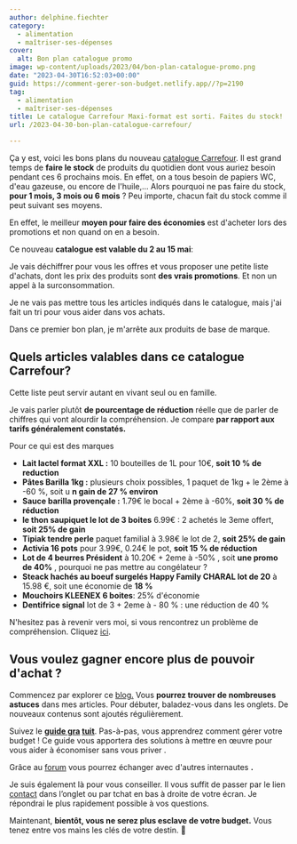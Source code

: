 ```yaml
---
author: delphine.fiechter
category:
  - alimentation
  - maîtriser-ses-dépenses
cover:
  alt: Bon plan catalogue promo
image: wp-content/uploads/2023/04/bon-plan-catalogue-promo.png
date: "2023-04-30T16:52:03+00:00"
guid: https://comment-gerer-son-budget.netlify.app//?p=2190
tag:
  - alimentation
  - maîtriser-ses-dépenses
title: Le catalogue Carrefour Maxi-format est sorti. Faites du stock!
url: /2023-04-30-bon-plan-catalogue-carrefour/

---
```

Ça y est, voici les bons plans du nouveau [catalogue Carrefour](https://www.carrefour.fr/catalogue/carrefour/hypermarche-6318_000_2023-ygZ5ejE8?version=V9&page=21 "catalogue Carrefour "). Il est grand temps de **faire le stock** de produits du quotidien dont vous auriez besoin pendant ces 6 prochains mois. En effet, on a tous besoin de papiers WC, d'eau gazeuse, ou encore de l'huile,... Alors pourquoi ne pas faire du stock, **pour 1 mois, 3 mois ou 6 mois** ? Peu importe, chacun fait du stock comme il peut suivant ses moyens.

En effet, le meilleur **moyen pour faire des économies** est d'acheter lors des promotions et non quand on en a besoin.

Ce nouveau **catalogue est valable du 2 au 15 mai**:

Je vais déchiffrer pour vous les offres et vous proposer une petite liste d'achats, dont les prix des produits sont **des vrais promotions**. Et non un appel à la surconsommation.

Je ne vais pas mettre tous les articles indiqués dans le catalogue, mais j'ai fait un tri pour vous aider dans vos achats.

Dans ce premier bon plan, je m'arrête aux produits de base de marque.

## Quels articles valables dans ce catalogue Carrefour?

Cette liste peut servir autant en vivant seul ou en famille.

Je vais parler plutôt **de pourcentage de réduction** réelle que de parler de chiffres qui vont alourdir la compréhension. Je compare **par rapport aux tarifs généralement constatés.**

Pour ce qui est des marques

- **Lait lactel format XXL :** 10 bouteilles de 1L pour 10€, **soit 10 % de reduction**
- **Pâtes Barilla 1kg :** plusieurs choix possibles, 1 paquet de 1kg + le 2ème à -60 %, soit u **n gain de 27 % environ**
- **Sauce barilla provençale :** 1.79€ le bocal + 2ème à -60%, **soit 30 % de réduction**
- **le thon saupiquet le lot de 3 boites** 6.99€ : 2 achetés le 3eme offert, **soit 25% de gain**
- **Tipiak tendre perle** paquet familial à 3.98€ le lot de 2, **soit 25% de gain**
- **Activia 16 pots** pour 3.99€, 0.24€ le pot, **soit 15 % de réduction**
- **Lot de 4 beurres Président** à 10.20€ + 2eme à -50% , soit **une promo de 40%** , pourquoi ne pas mettre au congélateur ?
- **Steack hachés au boeuf surgelés Happy Family CHARAL lot de 20** à 15.98 €, soit une économie de **18 %**
- **Mouchoirs KLEENEX 6 boites**: 25% d'économie
- **Dentifrice signal** lot de 3 + 2eme à - 80 % : une réduction de 40 %

N'hesitez pas à revenir vers moi, si vous rencontrez un problème de compréhension. Cliquez [ici](https://comment-gerer-son-budget.netlify.app//contactez-moi/ "Contactez-moi").

## Vous voulez gagner encore plus de pouvoir d'achat ?

Commencez par explorer ce [blog.](https://comment-gerer-son-budget.netlify.app// "blog.") Vous **pourrez trouver de nombreuses astuces** dans mes articles. Pour débuter, baladez-vous dans les onglets. De nouveaux contenus sont ajoutés régulièrement.

Suivez le **[guide gra](https://comment-gerer-son-budget.netlify.app//guide-joindre-les-deux-bouts/ "") [tuit](https://comment-gerer-son-budget.netlify.app//sujet/guide/ "tuit")**. Pas-à-pas, vous apprendrez comment gérer votre budget ! Ce guide vous apportera des solutions à mettre en œuvre pour vous aider à économiser sans vous priver .

Grâce au [forum](https://comment-gerer-son-budget.netlify.app//forums/ "forums") vous pourrez échanger avec d'autres internautes **.**

Je suis également là pour vous conseiller. Il vous suffit de passer par le lien [contact](https://comment-gerer-son-budget.netlify.app//contactez-moi/ "contactez-moi") dans l’onglet ou par tchat en bas à droite de votre écran. Je répondrai le plus rapidement possible à vos questions.

Maintenant, **bientôt, vous ne serez plus esclave de votre budget.** Vous tenez entre vos mains les clés de votre destin. 🤝
